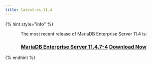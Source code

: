 ```yaml
---
title: latest-es-11.4
---
```


{% hint style="info" %}
<p align="center">The most recent release of MariaDB Enterprise Server 11.4 is:</p>

<h3 align="center"><a href="../../enterprise-server/11-4/11.4.7-4.md"><strong>MariaDB Enterprise Server 11.4.7-4</strong></a>  <a href="https://mariadb.com/downloads/enterprise/enterprise-server/" class="button primary">Download Now</a></h3>
{% endhint %}
